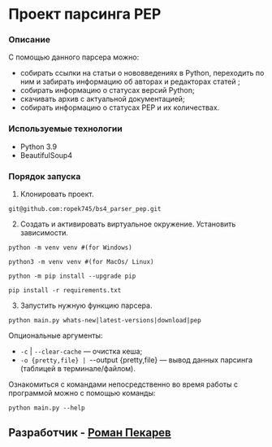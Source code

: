 # Проект парсинга PEP

### Описание
С помощью данного парсера можно:
 - cобирать ссылки на статьи о нововведениях в Python, переходить по ним и забирать информацию об авторах и редакторах статей ;
 - собирать информацию о статусах версий Python;
 - скачивать архив с актуальной документацией;
 - собирать информацию о статусах PEP и их количествах.
 
 ### Используемые технологии
  - Python 3.9
  - BeautifulSoup4
  
 ### Порядок запуска
 1. Клонировать проект.
 ```
 git@github.com:ropek745/bs4_parser_pep.git
 ```
 2. Создать и активировать виртуальное окружение. Установить зависимости.
 ```
 python -m venv venv #(for Windows)
 ```
 ```
 python3 -m venv venv #(for MacOs/ Linux)
 ```
 ```
 python -m pip install --upgrade pip
 ```
 ```
 pip install -r requirements.txt
 ```
 3. Запустить нужную функцию парсера.
 ```
 python main.py whats-new|latest-versions|download|pep
 ```
 Опциональные аргументы:
  - ```-c``` | ```--clear-cache``` — очистка кеша;
  - ```-o {pretty,file} | ```--output {pretty,file} — вывод данных парсинга (таблицей в терминале/файлом).
 
 Ознакомиться с командами непосредственно во время работы с программой можно с помощью команды:
 ```
 python main.py --help
 ```
 
 ## Разработчик - [Роман Пекарев](https://github.com/ropek745) ##
